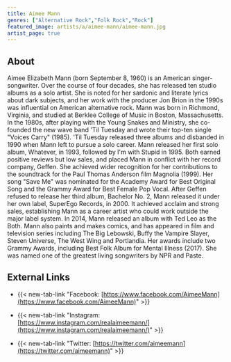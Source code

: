 ```yaml
---
title: Aimee Mann
genres: ["Alternative Rock","Folk Rock","Rock"]
featured_image: artists/a/aimee-mann/aimee-mann.jpg
artist_page: true
---
```

## About

Aimee Elizabeth Mann (born September 8, 1960) is an American singer-songwriter. Over the course of four decades, she has released ten studio albums as a solo artist. She is noted for her sardonic and literate lyrics about dark subjects, and her work with the producer Jon Brion in the 1990s was influential on American alternative rock.
Mann was born in Richmond, Virginia, and studied at Berklee College of Music in Boston, Massachusetts. In the 1980s, after playing with the Young Snakes and Ministry, she co-founded the new wave band 'Til Tuesday and wrote their top-ten single "Voices Carry" (1985). 'Til Tuesday released three albums and disbanded in 1990 when Mann left to pursue a solo career.
Mann released her first solo album, Whatever, in 1993, followed by I'm with Stupid in 1995. Both earned positive reviews but low sales, and placed Mann in conflict with her record company, Geffen. She achieved wider recognition for her contributions to the soundtrack for the Paul Thomas Anderson film Magnolia (1999). Her song "Save Me" was nominated for the Academy Award for Best Original Song and the Grammy Award for Best Female Pop Vocal. After Geffen refused to release her third album, Bachelor No. 2, Mann released it under her own label, SuperEgo Records, in 2000. It achieved acclaim and strong sales, establishing Mann as a career artist who could work outside the major label system.
In 2014, Mann released an album with Ted Leo as the Both. Mann also paints and makes comics, and has appeared in film and television series including The Big Lebowski, Buffy the Vampire Slayer, Steven Universe, The West Wing and Portlandia. Her awards include two Grammy Awards, including Best Folk Album for Mental Illness (2017). She was named one of the greatest living songwriters by NPR and Paste.



## External Links

- {{< new-tab-link "Facebook: [https://www.facebook.com/AimeeMann](https://www.facebook.com/AimeeMann)" >}}

- {{< new-tab-link "Instagram: [https://www.instagram.com/realaimeemann/](https://www.instagram.com/realaimeemann/)" >}}

- {{< new-tab-link "Twitter: [https://twitter.com/aimeemann](https://twitter.com/aimeemann)" >}}



